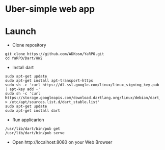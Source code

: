 # Uber-simple web app

# Launch

* Clone repository
``` 
git clone https://github.com/ADKosm/YaRPO.git 
cd YaRPO/Dart/HW2
```

* Install dart
```
sudo apt-get update
sudo apt-get install apt-transport-https
sudo sh -c 'curl https://dl-ssl.google.com/linux/linux_signing_key.pub | apt-key add -'
sudo sh -c 'curl https://storage.googleapis.com/download.dartlang.org/linux/debian/dart_stable.list > /etc/apt/sources.list.d/dart_stable.list'
sudo apt-get update
sudo apt-get install dart
```

* Run applicarion
```
/usr/lib/dart/bin/pub get
/usr/lib/dart/bin/pub serve
```

* Open http://localhost:8080 on your Web Browser
